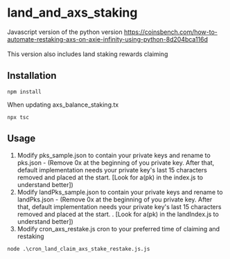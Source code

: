 # land_and_axs_staking

Javascript version of the python version https://coinsbench.com/how-to-automate-restaking-axs-on-axie-infinity-using-python-8d204bca116d
<br/><br/>
This version also includes land staking rewards claiming


## Installation
```
npm install
```
When updating axs_balance_staking.tx
```
npx tsc
```
## Usage
1. Modify pks_sample.json to contain your private keys and rename to pks.json - (Remove 0x at the beginning of you private key. After that, default implementation needs your private key's last 15 characters removed and placed at the start. [Look for a(pk) in the index.js to understand better])
2. Modify landPks_sample.json to contain your private keys and rename to landPks.json - (Remove 0x at the beginning of you private key. After that, default implementation needs your private key's last 15 characters removed and placed at the start. . [Look for a(pk) in the landIndex.js to understand better])
3. Modify cron_axs_restake.js cron to your preferred time of claiming and restaking
```
node .\cron_land_claim_axs_stake_restake.js.js
```

